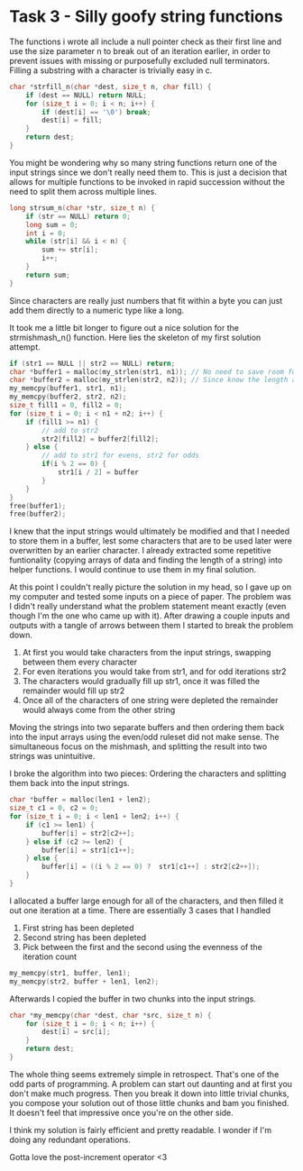 # Task 3 - Silly goofy string functions

The functions i wrote all include a null pointer check as their first line and use the size parameter n to break out of an iteration earlier, in order to prevent issues with missing or purposefully excluded null terminators.
<br>Filling a substring with a character is trivially easy in c.

```c
char *strfill_n(char *dest, size_t n, char fill) {
    if (dest == NULL) return NULL;
    for (size_t i = 0; i < n; i++) {
        if (dest[i] == '\0') break;
        dest[i] = fill;
    }
    return dest;
}
```

You might be wondering why so many string functions return one of the input strings since we don't really need them to. This is just a decision that allows for multiple functions to be invoked in rapid succession without the need to split them across multiple lines.

```c
long strsum_n(char *str, size_t n) {
    if (str == NULL) return 0;
    long sum = 0;
    int i = 0;
    while (str[i] && i < n) {
        sum += str[i];
        i++;
    }
    return sum;
}
```
Since characters are really just numbers that fit within a byte you can just add them directly to a numeric type like a long.

It took me a little bit longer to figure out a nice solution for the strmishmash_n() function. Here lies the skeleton of my first solution attempt.
```c
if (str1 == NULL || str2 == NULL) return;
char *buffer1 = malloc(my_strlen(str1, n1)); // No need to save room for the buffer
char *buffer2 = malloc(my_strlen(str2, n2)); // Since know the length already
my_memcpy(buffer1, str1, n1);
my_memcpy(buffer2, str2, n2);
size_t fill1 = 0, fill2 = 0;
for (size_t i = 0; i < n1 + n2; i++) {
    if (fill1 >= n1) {
        // add to str2
        str2[fill2] = buffer2[fill2];
    } else {
        // add to str1 for evens, str2 for odds
        if(i % 2 == 0) {
            str1[i / 2] = buffer
        }
    }
}
free(buffer1);
free(buffer2);
```

I knew that the input strings would ultimately be modified and that I needed to store them in a buffer, lest some characters that are to be used later were overwritten by an earlier character. I already extracted some repetitive funtionality (copying arrays of data and finding the length of a string) into helper functions. I would continue to use them in my final solution.

At this point I couldn't really picture the solution in my head, so I gave up on my computer and tested some inputs on a piece of paper. The problem was I didn't really understand what the problem statement meant exactly (even though I'm the one who came up with it). After drawing a couple inputs and outputs with a tangle of arrows between them I started to break the problem down.

1. At first you would take characters from the input strings, swapping between them every character
2. For even iterations you would take from str1, and for odd iterations str2
3. The characters would gradually fill up str1, once it was filled the remainder would fill up str2
4. Once all of the characters of one string were depleted the remainder would always come from the other string

Moving the strings into two separate buffers and then ordering them back into the input arrays using the even/odd ruleset did not make sense. The simultaneous focus on the mishmash, and splitting the result into two strings was unintuitive.

I broke the algorithm into two pieces: Ordering the characters and splitting them back into the input strings.
```c
char *buffer = malloc(len1 + len2);
size_t c1 = 0, c2 = 0;
for (size_t i = 0; i < len1 + len2; i++) {
    if (c1 >= len1) {
        buffer[i] = str2[c2++];
    } else if (c2 >= len2) {
        buffer[i] = str1[c1++];
    } else {
        buffer[i] = ((i % 2 == 0) ?  str1[c1++] : str2[c2++]);
    }
}
```
I allocated a buffer large enough for all of the characters, and then filled it out one iteration at a time.
There are essentially 3 cases that I handled
1. First string has been depleted
2. Second string has been depleted
3. Pick between the first and the second using the evenness of the iteration count

```c
my_memcpy(str1, buffer, len1);
my_memcpy(str2, buffer + len1, len2);
```
Afterwards I copied the buffer in two chunks into the input strings.
```c
char *my_memcpy(char *dest, char *src, size_t n) {
    for (size_t i = 0; i < n; i++) {
        dest[i] = src[i];
    }
    return dest;
}
```
The whole thing seems extremely simple in retrospect. That's one of the odd parts of programming. A problem can start out daunting and at first you don't make much progress. Then you break it down into little trivial chunks, you compose your solution out of those little chunks and bam you finished. It doesn't feel that impressive once you're on the other side.

I think my solution is fairly efficient and pretty readable. I wonder if I'm doing any redundant operations.

Gotta love the post-increment operator <3